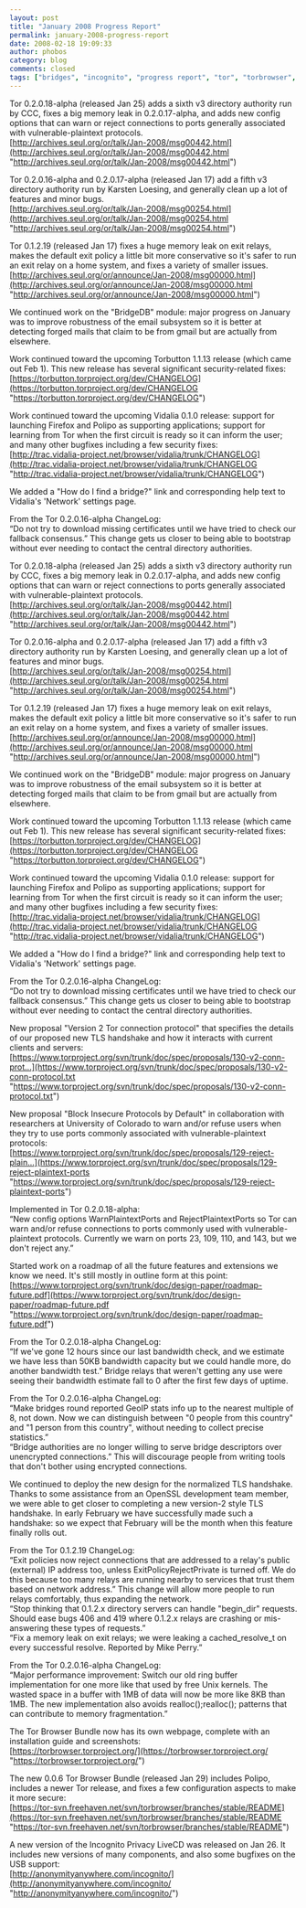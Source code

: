 ```yaml
---
layout: post
title: "January 2008 Progress Report"
permalink: january-2008-progress-report
date: 2008-02-18 19:09:33
author: phobos
category: blog
comments: closed
tags: ["bridges", "incognito", "progress report", "tor", "torbrowser", "torbutton"]
---
```


Tor 0.2.0.18-alpha (released Jan 25) adds a sixth v3 directory authority run by CCC, fixes a big memory leak in 0.2.0.17-alpha, and adds new config options that can warn or reject connections to ports generally associated with vulnerable-plaintext protocols.  
 [http://archives.seul.org/or/talk/Jan-2008/msg00442.html](http://archives.seul.org/or/talk/Jan-2008/msg00442.html "http://archives.seul.org/or/talk/Jan-2008/msg00442.html")

Tor 0.2.0.16-alpha and 0.2.0.17-alpha (released Jan 17) add a fifth v3 directory authority run by Karsten Loesing, and generally clean up a lot of features and minor bugs.  
 [http://archives.seul.org/or/talk/Jan-2008/msg00254.html](http://archives.seul.org/or/talk/Jan-2008/msg00254.html "http://archives.seul.org/or/talk/Jan-2008/msg00254.html")

Tor 0.1.2.19 (released Jan 17) fixes a huge memory leak on exit relays, makes the default exit policy a little bit more conservative so it's safer to run an exit relay on a home system, and fixes a variety of smaller issues.  
 [http://archives.seul.org/or/announce/Jan-2008/msg00000.html](http://archives.seul.org/or/announce/Jan-2008/msg00000.html "http://archives.seul.org/or/announce/Jan-2008/msg00000.html")

We continued work on the "BridgeDB" module: major progress on January was to improve robustness of the email subsystem so it is better at detecting forged mails that claim to be from gmail but are actually from elsewhere.

Work continued toward the upcoming Torbutton 1.1.13 release (which came out Feb 1). This new release has several significant security-related fixes:  
 [https://torbutton.torproject.org/dev/CHANGELOG](https://torbutton.torproject.org/dev/CHANGELOG "https://torbutton.torproject.org/dev/CHANGELOG")

Work continued toward the upcoming Vidalia 0.1.0 release: support for launching Firefox and Polipo as supporting applications; support for learning from Tor when the first circuit is ready so it can inform the user; and many other bugfixes including a few security fixes:  
 [http://trac.vidalia-project.net/browser/vidalia/trunk/CHANGELOG](http://trac.vidalia-project.net/browser/vidalia/trunk/CHANGELOG "http://trac.vidalia-project.net/browser/vidalia/trunk/CHANGELOG")

We added a "How do I find a bridge?" link and corresponding help text to Vidalia's 'Network' settings page.

From the Tor 0.2.0.16-alpha ChangeLog:  
 “Do not try to download missing certificates until we have tried to check our fallback consensus.” This change gets us closer to being able to bootstrap without ever needing to contact the central directory authorities.

<!-- more -->

Tor 0.2.0.18-alpha (released Jan 25) adds a sixth v3 directory authority run by CCC, fixes a big memory leak in 0.2.0.17-alpha, and adds new config options that can warn or reject connections to ports generally associated with vulnerable-plaintext protocols.  
 [http://archives.seul.org/or/talk/Jan-2008/msg00442.html](http://archives.seul.org/or/talk/Jan-2008/msg00442.html "http://archives.seul.org/or/talk/Jan-2008/msg00442.html")

Tor 0.2.0.16-alpha and 0.2.0.17-alpha (released Jan 17) add a fifth v3 directory authority run by Karsten Loesing, and generally clean up a lot of features and minor bugs.  
 [http://archives.seul.org/or/talk/Jan-2008/msg00254.html](http://archives.seul.org/or/talk/Jan-2008/msg00254.html "http://archives.seul.org/or/talk/Jan-2008/msg00254.html")

Tor 0.1.2.19 (released Jan 17) fixes a huge memory leak on exit relays, makes the default exit policy a little bit more conservative so it's safer to run an exit relay on a home system, and fixes a variety of smaller issues.  
 [http://archives.seul.org/or/announce/Jan-2008/msg00000.html](http://archives.seul.org/or/announce/Jan-2008/msg00000.html "http://archives.seul.org/or/announce/Jan-2008/msg00000.html")

We continued work on the "BridgeDB" module: major progress on January was to improve robustness of the email subsystem so it is better at detecting forged mails that claim to be from gmail but are actually from elsewhere.

Work continued toward the upcoming Torbutton 1.1.13 release (which came out Feb 1). This new release has several significant security-related fixes:  
 [https://torbutton.torproject.org/dev/CHANGELOG](https://torbutton.torproject.org/dev/CHANGELOG "https://torbutton.torproject.org/dev/CHANGELOG")

Work continued toward the upcoming Vidalia 0.1.0 release: support for launching Firefox and Polipo as supporting applications; support for learning from Tor when the first circuit is ready so it can inform the user; and many other bugfixes including a few security fixes:  
 [http://trac.vidalia-project.net/browser/vidalia/trunk/CHANGELOG](http://trac.vidalia-project.net/browser/vidalia/trunk/CHANGELOG "http://trac.vidalia-project.net/browser/vidalia/trunk/CHANGELOG")

We added a "How do I find a bridge?" link and corresponding help text to Vidalia's 'Network' settings page.

From the Tor 0.2.0.16-alpha ChangeLog:  
 “Do not try to download missing certificates until we have tried to check our fallback consensus.” This change gets us closer to being able to bootstrap without ever needing to contact the central directory authorities.

New proposal "Version 2 Tor connection protocol" that specifies the details of our proposed new TLS handshake and how it interacts with current clients and servers:  
 [https://www.torproject.org/svn/trunk/doc/spec/proposals/130-v2-conn-prot...](https://www.torproject.org/svn/trunk/doc/spec/proposals/130-v2-conn-protocol.txt "https://www.torproject.org/svn/trunk/doc/spec/proposals/130-v2-conn-protocol.txt")

New proposal "Block Insecure Protocols by Default" in collaboration with researchers at University of Colorado to warn and/or refuse users when they try to use ports commonly associated with vulnerable-plaintext protocols:  
 [https://www.torproject.org/svn/trunk/doc/spec/proposals/129-reject-plain...](https://www.torproject.org/svn/trunk/doc/spec/proposals/129-reject-plaintext-ports "https://www.torproject.org/svn/trunk/doc/spec/proposals/129-reject-plaintext-ports")

Implemented in Tor 0.2.0.18-alpha:  
 “New config options WarnPlaintextPorts and RejectPlaintextPorts so Tor can warn and/or refuse connections to ports commonly used with vulnerable-plaintext protocols. Currently we warn on ports 23, 109, 110, and 143, but we don't reject any.”

Started work on a roadmap of all the future features and extensions we know we need. It's still mostly in outline form at this point:  
 [https://www.torproject.org/svn/trunk/doc/design-paper/roadmap-future.pdf](https://www.torproject.org/svn/trunk/doc/design-paper/roadmap-future.pdf "https://www.torproject.org/svn/trunk/doc/design-paper/roadmap-future.pdf")

From the Tor 0.2.0.18-alpha ChangeLog:  
 “If we've gone 12 hours since our last bandwidth check, and we estimate we have less than 50KB bandwidth capacity but we could handle more, do another bandwidth test.” Bridge relays that weren't getting any use were seeing their bandwidth estimate fall to 0 after the first few days of uptime.

From the Tor 0.2.0.16-alpha ChangeLog:  
 “Make bridges round reported GeoIP stats info up to the nearest multiple of 8, not down. Now we can distinguish between "0 people from this country" and "1 person from this country", without needing to collect precise statistics.”  
 “Bridge authorities are no longer willing to serve bridge descriptors over unencrypted connections.” This will discourage people from writing tools that don't bother using encrypted connections.

We continued to deploy the new design for the normalized TLS handshake. Thanks to some assistance from an OpenSSL development team member, we were able to get closer to completing a new version-2 style TLS handshake. In early February we have successfully made such a handshake: so we expect that February will be the month when this feature finally rolls out.

From the Tor 0.1.2.19 ChangeLog:  
 “Exit policies now reject connections that are addressed to a relay's public (external) IP address too, unless ExitPolicyRejectPrivate is turned off. We do this because too many relays are running nearby to services that trust them based on network address.” This change will allow more people to run relays comfortably, thus expanding the network.  
 “Stop thinking that 0.1.2.x directory servers can handle "begin\_dir" requests. Should ease bugs 406 and 419 where 0.1.2.x relays are crashing or mis-answering these types of requests.”  
 “Fix a memory leak on exit relays; we were leaking a cached\_resolve\_t on every successful resolve. Reported by Mike Perry.”

From the Tor 0.2.0.16-alpha ChangeLog:  
 “Major performance improvement: Switch our old ring buffer implementation for one more like that used by free Unix kernels. The wasted space in a buffer with 1MB of data will now be more like 8KB than 1MB. The new implementation also avoids realloc();realloc(); patterns that can contribute to memory fragmentation.”

The Tor Browser Bundle now has its own webpage, complete with an installation guide and screenshots:  
 [https://torbrowser.torproject.org/](https://torbrowser.torproject.org/ "https://torbrowser.torproject.org/")

The new 0.0.6 Tor Browser Bundle (released Jan 29) includes Polipo, includes a newer Tor release, and fixes a few configuration aspects to make it more secure:  
 [https://tor-svn.freehaven.net/svn/torbrowser/branches/stable/README](https://tor-svn.freehaven.net/svn/torbrowser/branches/stable/README "https://tor-svn.freehaven.net/svn/torbrowser/branches/stable/README")

A new version of the Incognito Privacy LiveCD was released on Jan 26. It includes new versions of many components, and also some bugfixes on the USB support:  
 [http://anonymityanywhere.com/incognito/](http://anonymityanywhere.com/incognito/ "http://anonymityanywhere.com/incognito/")
